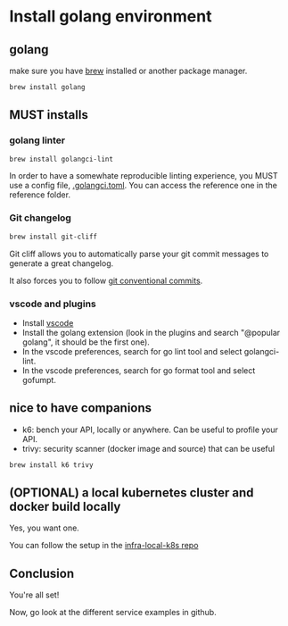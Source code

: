 # Install golang environment

## golang

make sure you have [brew](https://brew.sh/) installed or another package manager.

```bash
brew install golang
```

## MUST installs

### golang linter

```bash
brew install golangci-lint
```

In order to have a somewhate reproducible linting experience, you MUST use a config file, [.golangci.toml](https://github.com/monacohq/golang-common/blob/main/.golangci.toml).
You can access the reference one in the reference folder.

### Git changelog

```bash
brew install git-cliff
```

Git cliff allows you to automatically parse your git commit messages to generate a great changelog.

It also forces you to follow [git conventional commits](https://www.conventionalcommits.org).

### vscode and plugins

* Install [vscode](https://code.visualstudio.com/download)
* Install the golang extension (look in the plugins and search "@popular golang", it should be the first one).
* In the vscode preferences, search for go lint tool and select golangci-lint.
* In the vscode preferences, search for go format tool and select gofumpt.

## nice to have companions

* k6: bench your API, locally or anywhere. Can be useful to profile your API.
* trivy: security scanner (docker image and source) that can be useful

```bash
brew install k6 trivy
```

## (OPTIONAL) a local kubernetes cluster and docker build locally

Yes, you want one.

You can follow the setup in the [infra-local-k8s repo](https://github.com/monacohq/infra-local-k8s)

## Conclusion

You're all set!

Now, go look at the different service examples in github.
